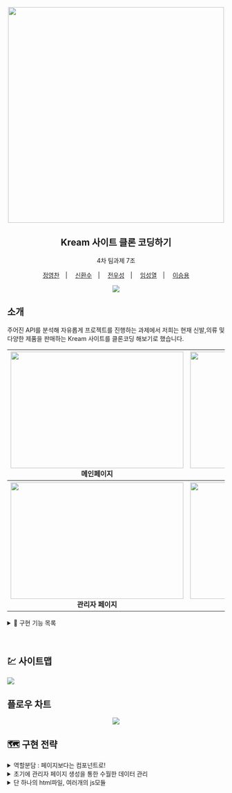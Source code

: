 <div align='center'>
<img src ="https://kream.co.kr/_nuxt/img/login_title.9f9ccc8.png" width="500">
<h2>Kream 사이트 클론 코딩하기</h2>
4차 팀과제 7조

<a href="https://github.com/jyc-coder">정영찬</a>　|　
<a href="https://github.com/whansoo">신환수</a>　|　
<a href="https://github.com/wooseongjeon">전우성</a>　|　
<a href="https://github.com/sung34">임성열</a>　|　
<a href="https://github.com/yong8048">이승용</a>

</div>

<div align="center">
  <img src="https://img.shields.io/badge/node-16.13.1-339933?logo=node.js"> 
</div>

## 소개

주어진 API를 분석해 자유롭게 프로젝트를 진행하는 과제에서 저희는 현재 신발,의류 및 다양한 제품을 판매하는 Kream 사이트를 클론코딩 해보기로 했습니다.

<div align="center">
<table>
<tr>
    <th>
      <div >
        <img src="https://user-images.githubusercontent.com/56331400/222455424-a3fbbd8d-5936-4c43-bad2-3f51454e5747.gif" width="400" height="270">
      </div>
      <div align="center">
      메인페이지
      </div>
    </th>
    <th>
      <div>
        <img src="https://user-images.githubusercontent.com/56331400/222457535-a209af80-d251-4886-9397-2c8f49dbb730.gif" width="400" height="270">
      </div>
     <div align="center">
      상점 페이지
      </div>
    </th>
  </tr>
  <tr>
    <th>
      <div>
        <img src="https://user-images.githubusercontent.com/56331400/222487198-d125f96d-db74-4b09-aecb-e6b6499e2532.gif" width="400" height="270">
      </div>
      <div align="center">
      관리자 페이지
      </div>
    </th>
    <th>
      <div>
       <div>
        <img src="https://user-images.githubusercontent.com/56331400/222461250-308adb76-e7c8-40b7-afb8-846bb9fca287.gif" width="400" height="270">
      </div>
      </div>
      <div align="center">
      로그인 페이지
      </div>
    </th>
  </tr>
</table>
</div>

<details>
<summary> 👞 구현 기능 목록</summary>
<br>
  
**메인 페이지**
- 헤더, 배너, 숏컷, 브랜드 포커스, 제품 목록, 푸터로 구성되어있습니다.
- 배너 : 해당 테마와 관련된 제품을 보여주는 exhibition 페이지로 이동합니다.
- 숏컷 : 해당 테마와 관련된 제품을 보여주는 exhibition 페이지로 이동합니다.
- 브랜드 포커스 : 클릭시 해당 브랜드 제품을 검색결과로 하는 상점 페이지로 이동합니다.
- 제품 아이템 : 클릭하면 해당 제품 구매를 위해서 상세 페이지로 이동합니다.
  - 찜 목록 추가 : 우측 하단 아이콘을 클릭하면 아이콘의 색이 변하면서 찜목록에 추가. 만약 로그인 되지 않았을 경우 알림창이 나타납니다.

**마이 페이지**

- 구매 내역 : 사용자가 구매했던 제품 내역을 제품 이름과 함께 보여줍니다.
- 관심 상품 : 사용자가 찜목록에 추가한 제품을 보여줍니다.
- 프로필 정보 : 현재 사용자의 정보를 보여줍니다.

**상점 페이지**

- 검색 필터, 제품 목록, 서치 modal 로 구성되어있습니다.
- 검색 필터: 사용자가 원하는 제품의 태그를 선택하면 해당 태그와 관련된 제품의 목록이 우측에 렌더링됩니다.
  - 검색 필터 목록
    - 카테고리 : 신발, 의류, 패션잡화, 라이프, 테크
    - 성별: 남성, 여성, 키즈
    - 가격 : 10만원 이하, 10만원-30만원 이하, 30만원-50만원 이하, 50만원 이상
    - 브랜드 : 현재 추가되어있는 전체 데이터의 브랜드 항목이 추가되어있습니다.
- 서치 modal : 상단에 위치한 돋보기 모양의 아이콘을 클릭하면 제품을 검색할수 있는 검색창이 팝업됩니다.
  - 최근 검색어: 사용자가 최근에 검색한 키워드를 보여줍니다. 지우기를 누르면 전체 항목이 제거됩니다.
  - 추천 검색어: 사용자가 원하는 키워드를 클릭하면 해당 태그와 관련된 제품을 보여주는 상점페이지가 나타납니다.
  - 카테고리 : 추천검색어와 마찬가지로 원하는 제품 종류를 클릭하면 필터링된 제품 목록을 보여줍니다.
  - 인기 브랜드 : 원하는 브랜드를 클릭하면 해당 브랜드 제품을 보여줍니다.

**상세 페이지**

- 사용자가 원하는 물건을 구입하고 싶을 때 제품 목록중 하나를 클릭하면 제품의 상세 정보를 보여주고 결제의사에 따라 결제 페이지로 이동합니다.

- 하단에는 선택된 제품과 같은 브랜드의 제품 목록을 보여줍니다.

**결제 페이지**

- 상세 페이지에서 결제 버튼을 누르면 이동하는 페이지 입니다.
- 제품의 정보와 이미지를 간략하게 보여주고, 계좌를 선택하여 결제를 진행합니다. 만약 계좌가 존재하지 않으면 계좌를 새로 생성하여 결제를 진행하게 됩니다.

**관리자 페이지**

- 관리자의 계정으로만 들어갈수 있는 페이지입니다. 현재 등록된 상품 데이터를 crud 할 수 있으며 데이터 검색, 현재 회원가입한 모든 사용자들을 조회할수 있습니다.

- 특정 id로 로그인하지 않으면 들어갈수 없게 설정하여 보안을 강화했습니다.

**로그인 페이지**

- 사용자가 로그인을 하려고 할때 이동하는 페이지로, 회원이 아닐 경우 회원가입을 할수 있도록 회원 가입 버튼을 클릭하면 회원가입 페이지로 이동합니다.

- 각각의 id,pw 조건을 만족하지 않으면 로그인 버튼이 활성화되지 않습니다 (id: 이메일 양식, pw: 영어,숫자,특수문자를 포함한 8~16자 )

- 아래와 같은 상황일때 로그인 페이지로 이동합니다.
  - 로그인 한지 24시간 경과한경우
  - 로그인 하지 않은 상태에서 찜목록 아이콘을 클릭한 경우
  - 상세 페이지에서 결제를 시도할 때
  - 로그인 하지 않은 상태에서 메인 페이지의 헤더에 관심품목을 들어가려고 할 때

</details>
<br>
<br>

## 💹 사이트맵

<img src="https://user-images.githubusercontent.com/56331400/222495640-a967324b-5de8-4ac4-bd08-cd554a62e526.jpg" >

## 플로우 차트

<div align="center">
<img src="https://user-images.githubusercontent.com/56331400/222724165-3b2dfabe-47bf-4f98-a568-567bf8f85456.png">
</div>

## 🗺️ 구현 전략

<details>
<summary> 역할분담 : 페이지보다는 컴포넌트로!  </summary>
<br>

- 처음 역할 분담을 정할 때 페이지 별이 아닌 페이지를 구성하는 컴포넌트 별로 역할 분담을 진행하여 컴포넌트가 구현이 되면 페이지를 조립해서 만드는 방식으로 접근했습니다.

- 각각의 컴포넌트를 구현&고도화를 진행하는 방식으로 프로젝트를 진행하면서, 오류가 발생했을때 "어느 페이지" 가 아닌 "어느 컴포넌트" 에서 발생했는지로 문제 해결 접근이 가능하여 유지/보수가 수월했습니다.

</details>

<details>
<summary> 초기에 관리자 페이지 생성을 통한 수월한 데이터 관리</summary>
<br>

- 프로젝트 시작 초기에 제품 데이터 crud를 하는 시간을 줄이기 위해서 관리자 페이지를 제작했습니다.

- 초기에 필요한 데이터를 추가한 다음, 추후에 발생할 데이터 수정/추가가 편리해지면서 프로젝트 진행 속도가 쳐지는 것을 막아보려고 했습니다

</details>

<details>
<summary>단 하나의 html파일, 여러개의 js모듈 </summary>
<br>

- 저희는 하나의 html파일 내부에 `navigo`를 사용해서 여러가지 경로에 따라 다른 페이지를 렌더링하는 방식으로 구현했습니다.

- 각각의 경로에 따른 컴포넌트 렌더링 메소드들은 모듈화를 진행하여, 다른 페이지에서도 쉽게 재사용이 가능하도록 제작하여 페이지 구현 시간을 줄이려고 시도했습니다.

- `index.js`의 코드가 비교적 간략해짐과 동시에 문제가 발생하여 수정/제거를 해야할 상황이 발생해도 어느 곳이 원인인지 쉽게 파악이 가능했습니다.

</details>
